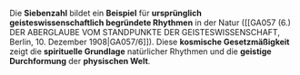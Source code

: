 
Die **Siebenzahl** bildet ein **Beispiel** für **ursprünglich geisteswissenschaftlich begründete Rhythmen** in der Natur ([[GA057 (6.) DER ABERGLAUBE VOM STANDPUNKTE DER GEISTESWISSENSCHAFT, Berlin, 10. Dezember 1908|GA057/6]]). Diese **kosmische Gesetzmäßigkeit** zeigt die **spirituelle Grundlage** natürlicher Rhythmen und die **geistige Durchformung** der **physischen Welt**.
